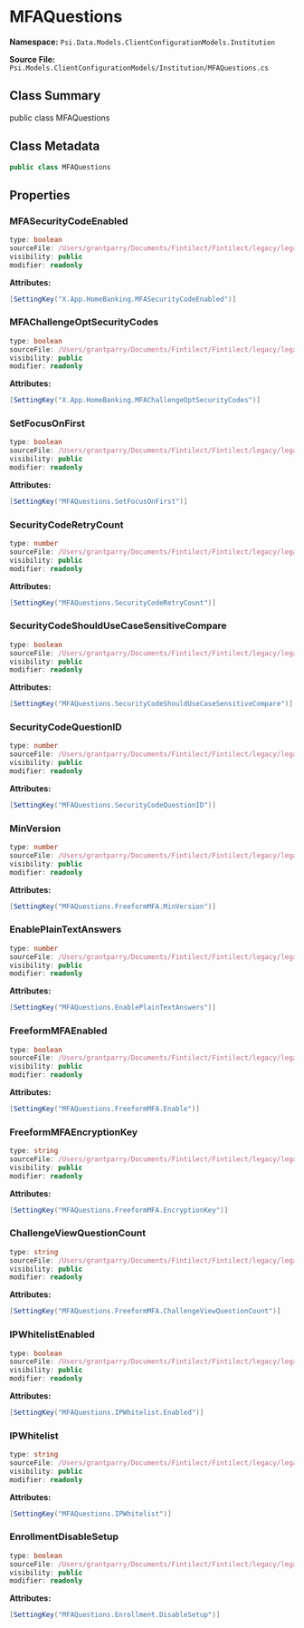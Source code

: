 # MFAQuestions

**Namespace:** `Psi.Data.Models.ClientConfigurationModels.Institution`

**Source File:** `Psi.Models.ClientConfigurationModels/Institution/MFAQuestions.cs`

## Class Summary

public class MFAQuestions

## Class Metadata

```typescript
public class MFAQuestions
```

## Properties

### MFASecurityCodeEnabled

```typescript
type: boolean
sourceFile: /Users/grantparry/Documents/Fintilect/Fintilect/legacy/legacy-apis/Psi.Models.ClientConfigurationModels/Institution/MFAQuestions.cs
visibility: public
modifier: readonly
```

**Attributes:**
```csharp
[SettingKey("X.App.HomeBanking.MFASecurityCodeEnabled")]
```

### MFAChallengeOptSecurityCodes

```typescript
type: boolean
sourceFile: /Users/grantparry/Documents/Fintilect/Fintilect/legacy/legacy-apis/Psi.Models.ClientConfigurationModels/Institution/MFAQuestions.cs
visibility: public
modifier: readonly
```

**Attributes:**
```csharp
[SettingKey("X.App.HomeBanking.MFAChallengeOptSecurityCodes")]
```

### SetFocusOnFirst

```typescript
type: boolean
sourceFile: /Users/grantparry/Documents/Fintilect/Fintilect/legacy/legacy-apis/Psi.Models.ClientConfigurationModels/Institution/MFAQuestions.cs
visibility: public
modifier: readonly
```

**Attributes:**
```csharp
[SettingKey("MFAQuestions.SetFocusOnFirst")]
```

### SecurityCodeRetryCount

```typescript
type: number
sourceFile: /Users/grantparry/Documents/Fintilect/Fintilect/legacy/legacy-apis/Psi.Models.ClientConfigurationModels/Institution/MFAQuestions.cs
visibility: public
modifier: readonly
```

**Attributes:**
```csharp
[SettingKey("MFAQuestions.SecurityCodeRetryCount")]
```

### SecurityCodeShouldUseCaseSensitiveCompare

```typescript
type: boolean
sourceFile: /Users/grantparry/Documents/Fintilect/Fintilect/legacy/legacy-apis/Psi.Models.ClientConfigurationModels/Institution/MFAQuestions.cs
visibility: public
modifier: readonly
```

**Attributes:**
```csharp
[SettingKey("MFAQuestions.SecurityCodeShouldUseCaseSensitiveCompare")]
```

### SecurityCodeQuestionID

```typescript
type: number
sourceFile: /Users/grantparry/Documents/Fintilect/Fintilect/legacy/legacy-apis/Psi.Models.ClientConfigurationModels/Institution/MFAQuestions.cs
visibility: public
modifier: readonly
```

**Attributes:**
```csharp
[SettingKey("MFAQuestions.SecurityCodeQuestionID")]
```

### MinVersion

```typescript
type: number
sourceFile: /Users/grantparry/Documents/Fintilect/Fintilect/legacy/legacy-apis/Psi.Models.ClientConfigurationModels/Institution/MFAQuestions.cs
visibility: public
modifier: readonly
```

**Attributes:**
```csharp
[SettingKey("MFAQuestions.FreeformMFA.MinVersion")]
```

### EnablePlainTextAnswers

```typescript
type: number
sourceFile: /Users/grantparry/Documents/Fintilect/Fintilect/legacy/legacy-apis/Psi.Models.ClientConfigurationModels/Institution/MFAQuestions.cs
visibility: public
modifier: readonly
```

**Attributes:**
```csharp
[SettingKey("MFAQuestions.EnablePlainTextAnswers")]
```

### FreeformMFAEnabled

```typescript
type: boolean
sourceFile: /Users/grantparry/Documents/Fintilect/Fintilect/legacy/legacy-apis/Psi.Models.ClientConfigurationModels/Institution/MFAQuestions.cs
visibility: public
modifier: readonly
```

**Attributes:**
```csharp
[SettingKey("MFAQuestions.FreeformMFA.Enable")]
```

### FreeformMFAEncryptionKey

```typescript
type: string
sourceFile: /Users/grantparry/Documents/Fintilect/Fintilect/legacy/legacy-apis/Psi.Models.ClientConfigurationModels/Institution/MFAQuestions.cs
visibility: public
modifier: readonly
```

**Attributes:**
```csharp
[SettingKey("MFAQuestions.FreeformMFA.EncryptionKey")]
```

### ChallengeViewQuestionCount

```typescript
type: string
sourceFile: /Users/grantparry/Documents/Fintilect/Fintilect/legacy/legacy-apis/Psi.Models.ClientConfigurationModels/Institution/MFAQuestions.cs
visibility: public
modifier: readonly
```

**Attributes:**
```csharp
[SettingKey("MFAQuestions.FreeformMFA.ChallengeViewQuestionCount")]
```

### IPWhitelistEnabled

```typescript
type: boolean
sourceFile: /Users/grantparry/Documents/Fintilect/Fintilect/legacy/legacy-apis/Psi.Models.ClientConfigurationModels/Institution/MFAQuestions.cs
visibility: public
modifier: readonly
```

**Attributes:**
```csharp
[SettingKey("MFAQuestions.IPWhitelist.Enabled")]
```

### IPWhitelist

```typescript
type: string
sourceFile: /Users/grantparry/Documents/Fintilect/Fintilect/legacy/legacy-apis/Psi.Models.ClientConfigurationModels/Institution/MFAQuestions.cs
visibility: public
modifier: readonly
```

**Attributes:**
```csharp
[SettingKey("MFAQuestions.IPWhitelist")]
```

### EnrollmentDisableSetup

```typescript
type: boolean
sourceFile: /Users/grantparry/Documents/Fintilect/Fintilect/legacy/legacy-apis/Psi.Models.ClientConfigurationModels/Institution/MFAQuestions.cs
visibility: public
modifier: readonly
```

**Attributes:**
```csharp
[SettingKey("MFAQuestions.Enrollment.DisableSetup")]
```
